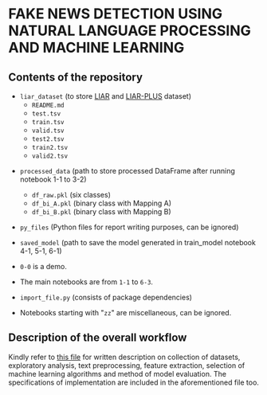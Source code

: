 # FAKE NEWS DETECTION USING NATURAL LANGUAGE PROCESSING AND MACHINE LEARNING

## Contents of the repository

- `liar_dataset` (to store [LIAR](https://aclanthology.org/P17-2067/ "Original LIAR dataset") and [LIAR-PLUS](https://github.com/Tariq60/LIAR-PLUS "GitHub Repo of LIAR-PLUS") dataset)
  - `README.md`
  - `test.tsv`
  - `train.tsv`
  - `valid.tsv`
  - `test2.tsv`
  - `train2.tsv`
  - `valid2.tsv`

* `processed_data` (path to store processed DataFrame after running notebook 1-1 to 3-2)

  - `df_raw.pkl` (six classes)
  - `df_bi_A.pkl` (binary class with Mapping A)
  - `df_bi_B.pkl` (binary class with Mapping B)
  

* `py_files` (Python files for report writing purposes, can be ignored)

* `saved_model` (path to save the model generated in train_model notebook 4-1, 5-1, 6-1)

* `0-0` is a demo.

* The main notebooks are from `1-1` to `6-3`.

* `import_file.py` (consists of package dependencies)

* Notebooks starting with "`zz`" are miscellaneous, can be ignored.

## Description of the overall workflow

Kindly refer to [this file](https://github.com/Esther-Yang/fake-news-detection/blob/main/fake-news-detection-description.pdf 'fake-news-detection-description.pdf') for written description on collection of datasets, exploratory analysis, text preprocessing, feature extraction, selection of machine learning algorithms and method of model evaluation. The specifications of implementation are included in the aforementioned file too.
